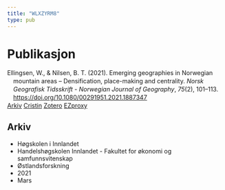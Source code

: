 ```yaml
---
title: "WLXZYRM8"
type: pub
---
```

<h1>Publikasjon</h1>
<article id="csl-bib-container-WLXZYRM8" class="csl-bib-container">
  <div class="csl-bib-body" style="line-height: 1.35; padding-left: 1em; text-indent:-1em;">
  <div class="csl-entry">Ellingsen, W., &amp; Nilsen, B. T. (2021). Emerging geographies in Norwegian mountain areas &#x2013; Densification, place-making and centrality. <i>Norsk Geografisk Tidsskrift - Norwegian Journal of Geography</i>, <i>75</i>(2), 101&#x2013;113. <a href="https://doi.org/10.1080/00291951.2021.1887347">https://doi.org/10.1080/00291951.2021.1887347</a></div>
</div>
  <div class="csl-bib-buttons">
    <a href="#taxonomy-article-WLXZYRM8" class="csl-bib-button">Arkiv</a>
    <a href alt="Cristin URL" class="csl-bib-button">Cristin</a>
    <a href alt="Zotero URL" class="csl-bib-button">Zotero</a>
    <a href="http://ezproxy.inn.no/login?url=https://doi.org/10.1080/00291951.2021.1887347" class="csl-bib-button">EZproxy</a>
  </div>
  <div id="csl-bib-meta-container-WLXZYRM8"></div>
</article>
<div id="csl-bib-meta-WLXZYRM8" class="csl-bib-meta">
  <article id="taxonomy-article-WLXZYRM8" class="taxonomy-article">
    <h1>Arkiv</h1>
    <ul>
      <li>Høgskolen i Innlandet</li>
      <li>Handelshøgskolen Innlandet - Fakultet for økonomi og samfunnsvitenskap</li>
      <li>Østlandsforskning</li>
      <li>2021</li>
      <li>Mars</li>
    </ul>
  </article>
</div>
